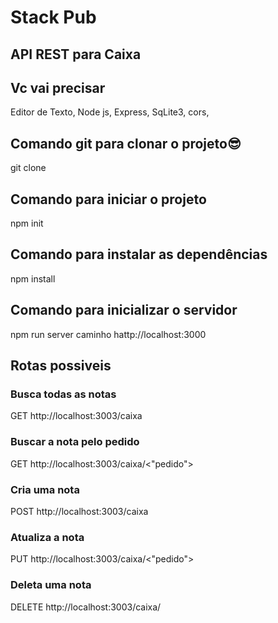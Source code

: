#  Stack Pub
## API REST para Caixa

## Vc vai precisar 
Editor de Texto,
Node js,
Express,
SqLite3,
cors,

## Comando git para clonar o projeto😎
git clone <caminho do arquivo>

## Comando para iniciar o projeto
npm init

## Comando para instalar as dependências
npm install

## Comando para inicializar o servidor 
npm run server
caminho hattp://localhost:3000

## Rotas possiveis
### Busca todas as notas
GET  http://localhost:3003/caixa
### Buscar a nota pelo pedido
GET http://localhost:3003/caixa/<"pedido">
### Cria uma nota
POST http://localhost:3003/caixa
### Atualiza a nota
PUT http://localhost:3003/caixa/<"pedido">
### Deleta uma nota
DELETE http://localhost:3003/caixa/<id>
  

 

